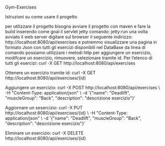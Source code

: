 Gym-Exercises

Istruzioni su come usare il progetto 

per utilizzare il progetto bisogna avviare il progetto con maven e fare la build inserendo come goal il servlet jetty comando: jetty:run una volta avviato il web server digitare sul browser il seguente indirizzo: http://localhost:8080/api/exercises 
e potremmo visualizzare una pagina in formato Json con tutti gli esercizi disponibili nel DataBase 
da linea di comando possiamo utilizzare i metodi http per aggiungere un esercizio, modifcare un esercizio, rimuovere, selezionare tramite id. 
Per l’elenco di tutti gli esercizi: curl -X GET http://localhost:8080/api/exercises 

Ottenere un esercizio tramite id: curl -X GET http://localhost:8080/api/exercises/{id} 

Aggiungere un esercizio: 
 curl -X POST http://localhost:8080/api/exercises \ 
     -H "Content-Type: application/json" \ 
     -d '{"name": "Deadlift", "muscleGroup": "Back", "description": "descrizione esercizio"}' 
     
Aggiornare un sesercizio: 
curl -X PUT http://localhost:8080/api/exercises/{id} \ 
     -H "Content-Type: application/json" \ 
     -d '{"name": "Deadlift", "muscleGroup": "Back", "description": "descrizione esercizio"}' 
     
Eliminare un esercizio: curl -X DELETE http://localhost:8080/api/exercises/{id} 
